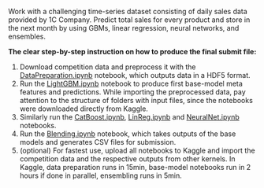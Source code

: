 Work with a challenging time-series dataset consisting of daily sales data provided by 1C Company. Predict total sales for every product and store in the next month by using GBMs, linear regression, neural networks, and ensembles.

**The clear step-by-step instruction on how to produce the final submit file:**
1. Download competition data and preprocess it with the [DataPreparation.ipynb](https://github.com/polakowo/mymlprojects/blob/master/sales-prediction/DataPreparation.ipynb) notebook, which outputs data in a HDF5 format.
2. Run the [LightGBM.ipynb](https://github.com/polakowo/mymlprojects/blob/master/sales-prediction/LightGBM.ipynb) notebook to produce first base-model meta features and predictions. While importing the preprocessed data, pay attention to the structure of folders with input files, since the notebooks were downloaded directly from Kaggle. 
3. Similarly run the [CatBoost.ipynb](https://github.com/polakowo/mymlprojects/blob/master/sales-prediction/CatBoost.ipynb), [LinReg.ipynb](https://github.com/polakowo/mymlprojects/blob/master/sales-prediction/LinReg.ipynb) and [NeuralNet.ipynb](https://github.com/polakowo/mymlprojects/blob/master/sales-prediction/NeuralNet.ipynb) notebooks.
4. Run the [Blending.ipynb](https://github.com/polakowo/mymlprojects/blob/master/sales-prediction/Blending.ipynb) notebook, which takes outputs of the base models and generates CSV files for submission.
5. (optional) For fastest use, upload all notebooks to Kaggle and import the competition data and the respective outputs from other kernels. In Kaggle, data preparation runs in 15min, base-model notebooks run in 2 hours if done in parallel, ensembling runs in 5min.
